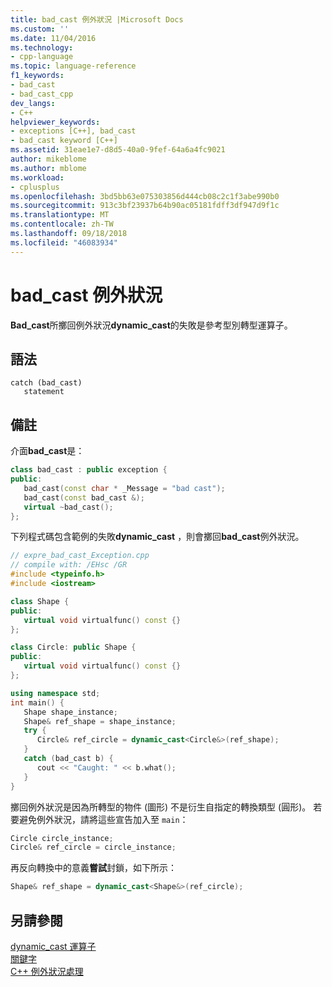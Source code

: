 ```yaml
---
title: bad_cast 例外狀況 |Microsoft Docs
ms.custom: ''
ms.date: 11/04/2016
ms.technology:
- cpp-language
ms.topic: language-reference
f1_keywords:
- bad_cast
- bad_cast_cpp
dev_langs:
- C++
helpviewer_keywords:
- exceptions [C++], bad_cast
- bad_cast keyword [C++]
ms.assetid: 31eae1e7-d8d5-40a0-9fef-64a6a4fc9021
author: mikeblome
ms.author: mblome
ms.workload:
- cplusplus
ms.openlocfilehash: 3bd5bb63e075303856d444cb08c2c1f3abe990b0
ms.sourcegitcommit: 913c3bf23937b64b90ac05181fdff3df947d9f1c
ms.translationtype: MT
ms.contentlocale: zh-TW
ms.lasthandoff: 09/18/2018
ms.locfileid: "46083934"
---
```

# <a name="badcast-exception"></a>bad_cast 例外狀況

**Bad_cast**所擲回例外狀況**dynamic_cast**的失敗是參考型別轉型運算子。

## <a name="syntax"></a>語法

```
catch (bad_cast)
   statement
```

## <a name="remarks"></a>備註

介面**bad_cast**是：

```cpp
class bad_cast : public exception {
public:
   bad_cast(const char * _Message = "bad cast");
   bad_cast(const bad_cast &);
   virtual ~bad_cast();
};
```

下列程式碼包含範例的失敗**dynamic_cast** ，則會擲回**bad_cast**例外狀況。

```cpp
// expre_bad_cast_Exception.cpp
// compile with: /EHsc /GR
#include <typeinfo.h>
#include <iostream>

class Shape {
public:
   virtual void virtualfunc() const {}
};

class Circle: public Shape {
public:
   virtual void virtualfunc() const {}
};

using namespace std;
int main() {
   Shape shape_instance;
   Shape& ref_shape = shape_instance;
   try {
      Circle& ref_circle = dynamic_cast<Circle&>(ref_shape);
   }
   catch (bad_cast b) {
      cout << "Caught: " << b.what();
   }
}
```

擲回例外狀況是因為所轉型的物件 (圖形) 不是衍生自指定的轉換類型 (圓形)。 若要避免例外狀況，請將這些宣告加入至 `main`：

```cpp
Circle circle_instance;
Circle& ref_circle = circle_instance;
```

再反向轉換中的意義**嘗試**封鎖，如下所示：

```cpp
Shape& ref_shape = dynamic_cast<Shape&>(ref_circle);
```

## <a name="see-also"></a>另請參閱

[dynamic_cast 運算子](../cpp/dynamic-cast-operator.md)<br/>
[關鍵字](../cpp/keywords-cpp.md)<br/>
[C++ 例外狀況處理](../cpp/cpp-exception-handling.md)